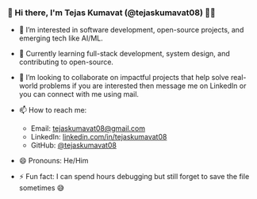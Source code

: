 ### 👋 Hi there, I'm Tejas Kumavat (@tejaskumavat08) 👨‍💻

- 👀 I’m interested in software development, open-source projects, and emerging tech like AI/ML.
- 🌱 Currently learning full-stack development, system design, and contributing to open-source.
- 💞️ I’m looking to collaborate on impactful projects that help solve real-world problems if you are interested then message me on LinkedIn or you can connect with me using mail.
- 📫 How to reach me:  
  - Email: tejaskumavat08@gmail.com  
  - LinkedIn: [linkedin.com/in/tejaskumavat08](https://www.linkedin.com/in/tejaskumavat08)  
  - GitHub: [@tejaskumavat08](https://github.com/tejaskumavat08)

- 😄 Pronouns: He/Him
- ⚡ Fun fact: I can spend hours debugging but still forget to save the file sometimes 😅

<!---
tejaskumavat08/tejaskumavat08 is a ✨ special ✨ repository because its `README.md` appears on your GitHub profile. You can click the Preview link to take a look at your changes.
--->
